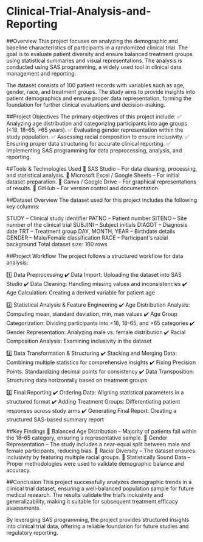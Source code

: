 # Clinical-Trial-Analysis-and-Reporting
##Overview
This project focuses on analyzing the demographic and baseline characteristics of participants in a randomized clinical trial. The goal is to evaluate patient diversity and ensure balanced treatment groups using statistical summaries and visual representations. The analysis is conducted using SAS programming, a widely used tool in clinical data management and reporting.

The dataset consists of 100 patient records with variables such as age, gender, race, and treatment groups. The study aims to provide insights into patient demographics and ensure proper data representation, forming the foundation for further clinical evaluations and decision-making.

##Project Objectives
The primary objectives of this project include:
✅ Analyzing age distribution and categorizing participants into age groups (<18, 18–65, >65 years).
✅ Evaluating gender representation within the study population.
✅ Assessing racial composition to ensure inclusivity.
✅ Ensuring proper data structuring for accurate clinical reporting.
✅ Implementing SAS programming for data preprocessing, analysis, and reporting.

##Tools & Technologies Used
🔹 SAS Studio – For data cleaning, processing, and statistical analysis.
🔹 Microsoft Excel / Google Sheets – For initial dataset preparation.
🔹 Canva / Google Drive – For graphical representations of results.
🔹 GitHub – For version control and documentation.

##Dataset Overview
The dataset used for this project includes the following key columns:

STUDY – Clinical study identifier
PATNO – Patient number
SITENO – Site number of the clinical trial
SUBJINI – Subject initials
DIAGDT – Diagnosis date
TRT – Treatment group
DAY, MONTH, YEAR – Birthdate details
GENDER – Male/Female classification
RACE – Participant's racial background
Total dataset size: 100 rows

##Project Workflow
The project follows a structured workflow for data analysis:

1️⃣ Data Preprocessing
✔️ Data Import: Uploading the dataset into SAS Studio
✔️ Data Cleaning: Handling missing values and inconsistencies
✔️ Age Calculation: Creating a derived variable for patient age

2️⃣ Statistical Analysis & Feature Engineering
✔️ Age Distribution Analysis: Computing mean, standard deviation, min, max values
✔️ Age Group Categorization: Dividing participants into <18, 18–65, and >65 categories
✔️ Gender Representation: Analyzing male vs. female distribution
✔️ Racial Composition Analysis: Examining inclusivity in the dataset

3️⃣ Data Transformation & Structuring
✔️ Stacking and Merging Data: Combining multiple statistics for comprehensive insights
✔️ Fixing Precision Points: Standardizing decimal points for consistency
✔️ Data Transposition: Structuring data horizontally based on treatment groups

4️⃣ Final Reporting
✔️ Ordering Data: Aligning statistical parameters in a structured format
✔️ Adding Treatment Groups: Differentiating patient responses across study arms
✔️ Generating Final Report: Creating a structured SAS-based summary report

##Key Findings
🔹 Balanced Age Distribution – Majority of patients fall within the 18–65 category, ensuring a representative sample.
🔹 Gender Representation – The study includes a near-equal split between male and female participants, reducing bias.
🔹 Racial Diversity – The dataset ensures inclusivity by featuring multiple racial groups.
🔹 Statistically Sound Data – Proper methodologies were used to validate demographic balance and accuracy.

##Conclusion
This project successfully analyzes demographic trends in a clinical trial dataset, ensuring a well-balanced population sample for future medical research. The results validate the trial’s inclusivity and generalizability, making it suitable for subsequent treatment efficacy assessments.

By leveraging SAS programming, the project provides structured insights into clinical trial data, offering a reliable foundation for future studies and regulatory reporting.
